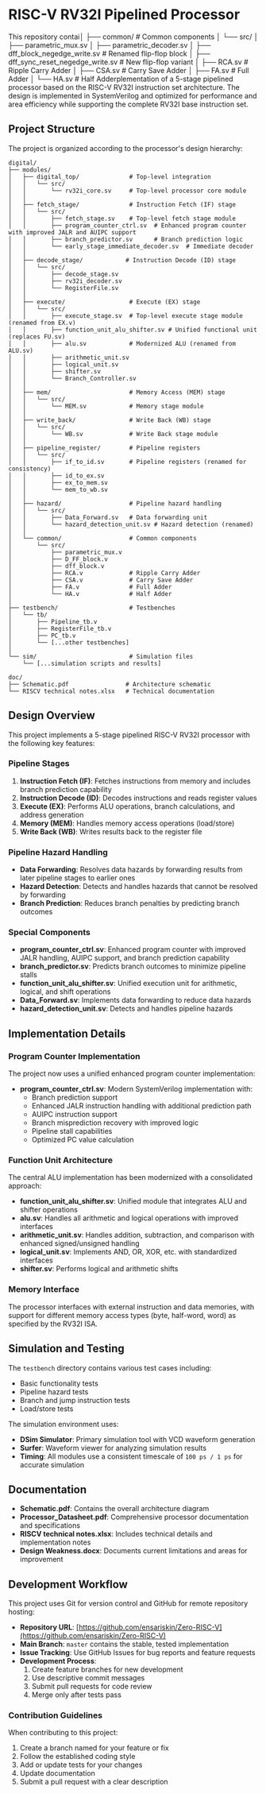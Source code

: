 # RISC-V RV32I Pipelined Processor

This repository contai│   ├── common/                   # Common components
│       └── src/
│           ├── parametric_mux.sv
│           ├── parametric_decoder.sv
│           ├── dff_block_negedge_write.sv # Renamed flip-flop block
│           ├── dff_sync_reset_negedge_write.sv # New flip-flop variant
│           ├── RCA.sv             # Ripple Carry Adder
│           ├── CSA.sv             # Carry Save Adder
│           ├── FA.sv              # Full Adder
│           └── HA.sv              # Half Adderplementation of a 5-stage pipelined processor based on the RISC-V RV32I instruction set architecture. The design is implemented in SystemVerilog and optimized for performance and area efficiency while supporting the complete RV32I base instruction set.

## Project Structure

The project is organized according to the processor's design hierarchy:

```
digital/
├── modules/
│   ├── digital_top/              # Top-level integration
│   │   └── src/
│   │       └── rv32i_core.sv     # Top-level processor core module
│   │
│   ├── fetch_stage/              # Instruction Fetch (IF) stage
│   │   └── src/
│   │       ├── fetch_stage.sv    # Top-level fetch stage module
│   │       ├── program_counter_ctrl.sv  # Enhanced program counter with improved JALR and AUIPC support
│   │       ├── branch_predictor.sv      # Branch prediction logic
│   │       └── early_stage_immediate_decoder.sv  # Immediate decoder
│   │
│   ├── decode_stage/            # Instruction Decode (ID) stage
│   │   └── src/
│   │       ├── decode_stage.sv
│   │       ├── rv32i_decoder.sv
│   │       └── RegisterFile.sv
│   │
│   ├── execute/                  # Execute (EX) stage
│   │   └── src/
│   │       ├── execute_stage.sv  # Top-level execute stage module (renamed from EX.v)
│   │       ├── function_unit_alu_shifter.sv # Unified functional unit (replaces FU.sv)
│   │       ├── alu.sv            # Modernized ALU (renamed from ALU.sv)
│   │       ├── arithmetic_unit.sv
│   │       ├── logical_unit.sv
│   │       ├── shifter.sv
│   │       └── Branch_Controller.sv
│   │
│   ├── mem/                      # Memory Access (MEM) stage
│   │   └── src/
│   │       └── MEM.sv            # Memory stage module
│   │
│   ├── write_back/               # Write Back (WB) stage
│   │   └── src/
│   │       └── WB.sv             # Write Back stage module
│   │
│   ├── pipeline_register/        # Pipeline registers
│   │   └── src/
│   │       ├── if_to_id.sv       # Pipeline registers (renamed for consistency)
│   │       ├── id_to_ex.sv
│   │       ├── ex_to_mem.sv
│   │       └── mem_to_wb.sv
│   │
│   ├── hazard/                   # Pipeline hazard handling
│   │   └── src/
│   │       ├── Data_Forward.sv   # Data forwarding unit
│   │       └── hazard_detection_unit.sv # Hazard detection (renamed)
│   │
│   └── common/                   # Common components
│       └── src/
│           ├── parametric_mux.v
│           ├── D_FF_block.v
│           ├── dff_block.v
│           ├── RCA.v             # Ripple Carry Adder
│           ├── CSA.v             # Carry Save Adder
│           ├── FA.v              # Full Adder
│           └── HA.v              # Half Adder
│
├── testbench/                    # Testbenches
│   └── tb/
│       ├── Pipeline_tb.v
│       ├── RegisterFile_tb.v
│       ├── PC_tb.v
│       └── [...other testbenches]
│
└── sim/                          # Simulation files
    └── [...simulation scripts and results]

doc/
├── Schematic.pdf                # Architecture schematic
└── RISCV technical notes.xlsx   # Technical documentation
```

## Design Overview

This project implements a 5-stage pipelined RISC-V RV32I processor with the following key features:

### Pipeline Stages

1. **Instruction Fetch (IF)**: Fetches instructions from memory and includes branch prediction capability
2. **Instruction Decode (ID)**: Decodes instructions and reads register values
3. **Execute (EX)**: Performs ALU operations, branch calculations, and address generation
4. **Memory (MEM)**: Handles memory access operations (load/store)
5. **Write Back (WB)**: Writes results back to the register file

### Pipeline Hazard Handling

- **Data Forwarding**: Resolves data hazards by forwarding results from later pipeline stages to earlier ones
- **Hazard Detection**: Detects and handles hazards that cannot be resolved by forwarding
- **Branch Prediction**: Reduces branch penalties by predicting branch outcomes

### Special Components

- **program_counter_ctrl.sv**: Enhanced program counter with improved JALR handling, AUIPC support, and branch prediction capability
- **branch_predictor.sv**: Predicts branch outcomes to minimize pipeline stalls
- **function_unit_alu_shifter.sv**: Unified execution unit for arithmetic, logical, and shift operations
- **Data_Forward.sv**: Implements data forwarding to reduce data hazards
- **hazard_detection_unit.sv**: Detects and handles pipeline hazards

## Implementation Details

### Program Counter Implementation

The project now uses a unified enhanced program counter implementation:

- **program_counter_ctrl.sv**: Modern SystemVerilog implementation with:
  - Branch prediction support
  - Enhanced JALR instruction handling with additional prediction path
  - AUIPC instruction support
  - Branch misprediction recovery with improved logic
  - Pipeline stall capabilities
  - Optimized PC value calculation

### Function Unit Architecture

The central ALU implementation has been modernized with a consolidated approach:
- **function_unit_alu_shifter.sv**: Unified module that integrates ALU and shifter operations
- **alu.sv**: Handles all arithmetic and logical operations with improved interfaces
- **arithmetic_unit.sv**: Handles addition, subtraction, and comparison with enhanced signed/unsigned handling
- **logical_unit.sv**: Implements AND, OR, XOR, etc. with standardized interfaces
- **shifter.sv**: Performs logical and arithmetic shifts

### Memory Interface

The processor interfaces with external instruction and data memories, with support for different memory access types (byte, half-word, word) as specified by the RV32I ISA.

## Simulation and Testing

The `testbench` directory contains various test cases including:
- Basic functionality tests
- Pipeline hazard tests
- Branch and jump instruction tests
- Load/store tests

The simulation environment uses:
- **DSim Simulator**: Primary simulation tool with VCD waveform generation
- **Surfer**: Waveform viewer for analyzing simulation results
- **Timing**: All modules use a consistent timescale of `100 ps / 1 ps` for accurate simulation

## Documentation

- **Schematic.pdf**: Contains the overall architecture diagram
- **Processor_Datasheet.pdf**: Comprehensive processor documentation and specifications
- **RISCV technical notes.xlsx**: Includes technical details and implementation notes
- **Design Weakness.docx**: Documents current limitations and areas for improvement

## Development Workflow

This project uses Git for version control and GitHub for remote repository hosting:

- **Repository URL**: [https://github.com/ensariskin/Zero-RISC-V](https://github.com/ensariskin/Zero-RISC-V)
- **Main Branch**: `master` contains the stable, tested implementation
- **Issue Tracking**: Use GitHub Issues for bug reports and feature requests
- **Development Process**:
  1. Create feature branches for new development
  2. Use descriptive commit messages
  3. Submit pull requests for code review
  4. Merge only after tests pass

### Contribution Guidelines

When contributing to this project:
1. Create a branch named for your feature or fix
2. Follow the established coding style
3. Add or update tests for your changes
4. Update documentation
5. Submit a pull request with a clear description
